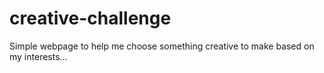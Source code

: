 # creative-challenge

Simple webpage to help me choose something creative to make based on my interests...
